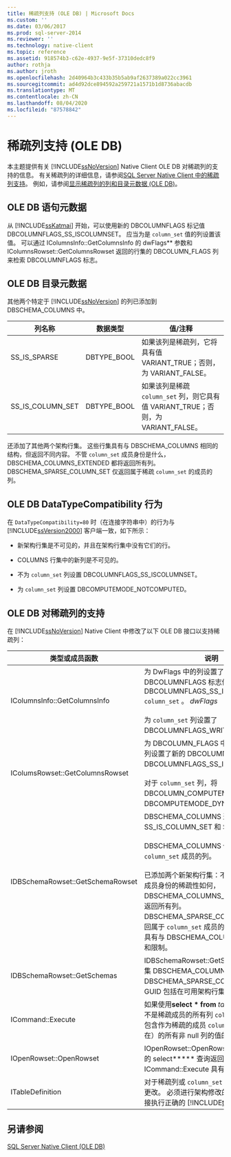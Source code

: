 ```yaml
---
title: 稀疏列支持 (OLE DB) | Microsoft Docs
ms.custom: ''
ms.date: 03/06/2017
ms.prod: sql-server-2014
ms.reviewer: ''
ms.technology: native-client
ms.topic: reference
ms.assetid: 918574b3-c62e-4937-9e5f-37310dedc8f9
author: rothja
ms.author: jroth
ms.openlocfilehash: 2d40964b3c433b35b5ab9af2637389a022cc3961
ms.sourcegitcommit: ad4d92dce894592a259721a1571b1d8736abacdb
ms.translationtype: MT
ms.contentlocale: zh-CN
ms.lasthandoff: 08/04/2020
ms.locfileid: "87578842"
---
```

# <a name="sparse-columns-support-ole-db"></a>稀疏列支持 (OLE DB)
  本主题提供有关 [!INCLUDE[ssNoVersion](../../../includes/ssnoversion-md.md)] Native Client OLE DB 对稀疏列的支持的信息。 有关稀疏列的详细信息，请参阅[SQL Server Native Client 中的稀疏列支持](../features/sparse-columns-support-in-sql-server-native-client.md)。 例如，请参阅[显示稀疏列的列和目录元数据 &#40;OLE DB&#41;](../../native-client-ole-db-how-to/display-column-and-catalog-metadata-for-sparse-columns-ole-db.md)。  
  
## <a name="ole-db-statement-metadata"></a>OLE DB 语句元数据  
 从 [!INCLUDE[ssKatmai](../../../includes/sskatmai-md.md)] 开始，可以使用新的 DBCOLUMNFLAGS 标记值 DBCOLUMNFLAGS_SS_ISCOLUMNSET。 应当为是 `column_set` 值的列设置该值。 可以通过 IColumnsInfo::GetColumnsInfo 的 dwFlags** 参数和 IColumnsRowset::GetColumnsRowset 返回的行集的 DBCOLUMN_FLAGS 列来检索 DBCOLUMNFLAGS 标志。  
  
## <a name="ole-db-catalog-metadata"></a>OLE DB 目录元数据  
 其他两个特定于 [!INCLUDE[ssNoVersion](../../../includes/ssnoversion-md.md)] 的列已添加到 DBSCHEMA_COLUMNS 中。  
  
|列名称|数据类型|值/注释|  
|-----------------|---------------|---------------------|  
|SS_IS_SPARSE|DBTYPE_BOOL|如果该列是稀疏列，它将具有值 VARIANT_TRUE；否则，为 VARIANT_FALSE。|  
|SS_IS_COLUMN_SET|DBTYPE_BOOL|如果该列是稀疏 `column_set` 列，则它具有值 VARIANT_TRUE；否则，为 VARIANT_FALSE。|  
  
 还添加了其他两个架构行集。 这些行集具有与 DBSCHEMA_COLUMNS 相同的结构，但返回不同内容。 不管 `column_set` 成员身份是什么，DBSCHEMA_COLUMNS_EXTENDED 都将返回所有列。 DBSCHEMA_SPARSE_COLUMN_SET 仅返回属于稀疏 `column_set` 的成员的列。  
  
## <a name="ole-db-datatypecompatibility-behavior"></a>OLE DB DataTypeCompatibility 行为  
 在 `DataTypeCompatibility=80` 时（在连接字符串中）的行为与 [!INCLUDE[ssVersion2000](../../../includes/ssversion2000-md.md)] 客户端一致，如下所示：  
  
-   新架构行集是不可见的，并且在架构行集中没有它们的行。  
  
-   COLUMNS 行集中的新列是不可见的。  
  
-   不为 `column_set` 列设置 DBCOLUMNFLAGS_SS_ISCOLUMNSET。  
  
-   为 `column_set` 列设置 DBCOMPUTEMODE_NOTCOMPUTED。  
  
## <a name="ole-db-support-for-sparse-columns"></a>OLE DB 对稀疏列的支持  
 在 [!INCLUDE[ssNoVersion](../../../includes/ssnoversion-md.md)] Native Client 中修改了以下 OLE DB 接口以支持稀疏列：  
  
|类型或成员函数|说明|  
|-----------------------------|-----------------|  
|IColumnsInfo::GetColumnsInfo|为 DwFlags 中的列设置了新的 DBCOLUMNFLAGS 标志值 DBCOLUMNFLAGS_SS_ISCOLUMNSET `column_set` 。 *dwFlags*<br /><br /> 为 `column_set` 列设置了 DBCOLUMNFLAGS_WRITE。|  
|IColumsRowset::GetColumnsRowset|为 DBCOLUMN_FLAGS 中的 `column_set` 列设置了新的 DBCOLUMNFLAGS 标记值 DBCOLUMNFLAGS_SS_ISCOLUMNSET。<br /><br /> 对于 `column_set` 列，将 DBCOLUMN_COMPUTEMODE 设置为 DBCOMPUTEMODE_DYNAMIC。|  
|IDBSchemaRowset::GetSchemaRowset|DBSCHEMA_COLUMNS 返回两个新列：SS_IS_COLUMN_SET 和 SS_IS_SPARSE。<br /><br /> DBSCHEMA_COLUMNS 仅返回不属于 `column_set` 成员的列。<br /><br /> 已添加两个新架构行集：不管 `column_set` 成员身份的稀疏性如何，DBSCHEMA_COLUMNS_EXTENDED 都将返回所有列。 DBSCHEMA_SPARSE_COLUMN_SET 仅返回属于 `column_set` 成员的列。 这些新行集具有与 DBSCHEMA_COLUMNS 相同的列和限制。|  
|IDBSchemaRowset::GetSchemas|IDBSchemaRowset::GetSchemas 将新行集 DBSCHEMA_COLUMNS_EXTENDED 和 DBSCHEMA_SPARSE_COLUMN_SET 的 GUID 包括在可用架构行集的列表中。|  
|ICommand::Execute|如果使用**select \* from** *table* ，则它将返回不是稀疏成员的所有列 `column_set` ，以及包含作为稀疏的成员 `column_set` （如果存在）的所有非 null 列的值的 XML 列。|  
|IOpenRowset::OpenRowset|IOpenRowset::OpenRowset 通过同一表上的 select\***** 查询返回与 ICommand::Execute 具有相同列的行集。|  
|ITableDefinition|对于稀疏列或 `column_set` 列，该接口没有更改。 必须进行架构修改的应用程序必须直接执行正确的 [!INCLUDE[tsql](../../../includes/tsql-md.md)]。|  
  
## <a name="see-also"></a>另请参阅  
 [SQL Server Native Client (OLE DB)](sql-server-native-client-ole-db.md)  
  
  
